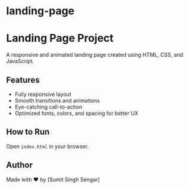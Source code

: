# landing-page

# Landing Page Project

A responsive and animated landing page created using HTML, CSS, and JavaScript.

## Features

- Fully responsive layout
- Smooth transitions and animations
- Eye-catching call-to-action
- Optimized fonts, colors, and spacing for better UX

## How to Run

Open `index.html` in your browser.

## Author

Made with ❤️ by [Sumit Singh Sengar]
